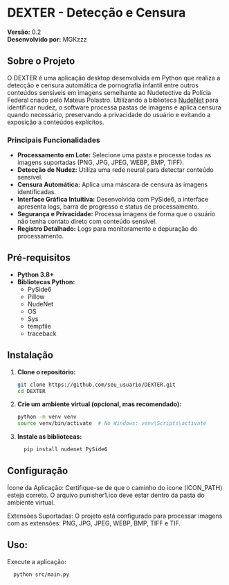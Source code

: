 # DEXTER - Detecção e Censura

**Versão:** 0.2  
**Desenvolvido por:** MGKzzz

## Sobre o Projeto

O DEXTER é uma aplicação desktop desenvolvida em Python que realiza a detecção e censura automática de pornografia infantil entre outros conteúdos sensíveis em imagens semelhante ao Nudetective da Polícia Federal criado pelo Mateus Polastro. Utilizando a biblioteca [NudeNet](https://github.com/notAI-tech/NudeNet) para identificar nudez, o software processa pastas de imagens e aplica censura quando necessário, preservando a privacidade do usuário e evitando a exposição a conteúdos explícitos.

### Principais Funcionalidades

- **Processamento em Lote:** Selecione uma pasta e processe todas as imagens suportadas (PNG, JPG, JPEG, WEBP, BMP, TIFF).
- **Detecção de Nudez:** Utiliza uma rede neural para detectar conteúdo sensível.
- **Censura Automática:** Aplica uma máscara de censura às imagens identificadas.
- **Interface Gráfica Intuitiva:** Desenvolvida com PySide6, a interface apresenta logs, barra de progresso e status de processamento.
- **Segurança e Privacidade:** Processa imagens de forma que o usuário não tenha contato direto com conteúdo sensível.
- **Registro Detalhado:** Logs para monitoramento e depuração do processamento.

## Pré-requisitos

- **Python 3.8+**  
- **Bibliotecas Python:**
  - PySide6
  - Pillow
  - NudeNet
  - OS
  - Sys
  - tempfile
  - traceback

## Instalação

1. **Clone o repositório:**

   ```bash
   git clone https://github.com/seu_usuario/DEXTER.git
   cd DEXTER
2. **Crie um ambiente virtual (opcional, mas recomendado):**
   ```bash
   python -m venv venv
   source venv/bin/activate  # No Windows: venv\Scripts\activate
3. **Instale as bibliotecas:**
   ```bash
     pip install nudenet PySide6
## Configuração
Ícone da Aplicação:
Certifique-se de que o caminho do ícone (ICON_PATH) esteja correto. O arquivo punisher1.ico deve estar dentro da pasta do ambiente virtual.

Extensões Suportadas:
O projeto está configurado para processar imagens com as extensões: PNG, JPG, JPEG, WEBP, BMP, TIFF e TIF.

## Uso:
Execute a aplicação:
```bash
  python src/main.py
